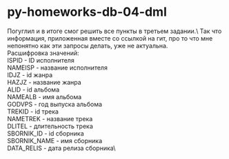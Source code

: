# py-homeworks-db-04-dml
Погуглил и в итоге смог решить все пункты в третьем задании.\ Так что информация, приложенная вместе со ссылкой на гит, про то что мне непонятно как эти запросы делать, уже не актуальна.\
Расшифровка значений:\
ISPID - ID исполнителя\
NAMEISP - название исполнителя\
IDJZ - id жанра\
HAZJZ - название жанра\
ALID - id альбома\
NAMEALB - имя альбома\
GODVPS - год выпуска альбома\
TREKID - id трека\
NAMETREK - название трека\
DLITEL - длительность трека\
SBORNIK_ID - id сборника\
SBORNIK_NAME - имя сборника\
DATA_RELIS - дата релиза сборника\

